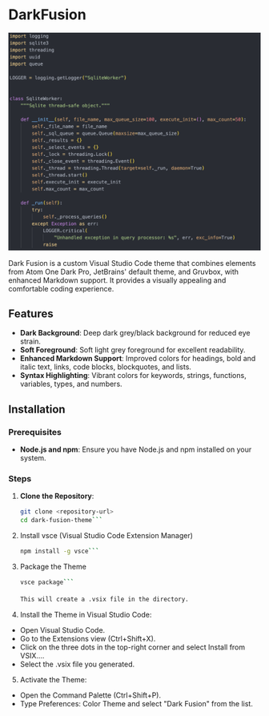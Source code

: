 # DarkFusion

![screenshot example](./DarkFusion.png)

Dark Fusion is a custom Visual Studio Code theme that combines elements from Atom One Dark Pro, JetBrains' default theme, and Gruvbox, with enhanced Markdown support. It provides a visually appealing and comfortable coding experience.

## Features

- **Dark Background**: Deep dark grey/black background for reduced eye strain.
- **Soft Foreground**: Soft light grey foreground for excellent readability.
- **Enhanced Markdown Support**: Improved colors for headings, bold and italic text, links, code blocks, blockquotes, and lists.
- **Syntax Highlighting**: Vibrant colors for keywords, strings, functions, variables, types, and numbers.

## Installation

### Prerequisites

- **Node.js and npm**: Ensure you have Node.js and npm installed on your system.

### Steps

1. **Clone the Repository**:
   ```sh
   git clone <repository-url>
   cd dark-fusion-theme```

2. Install vsce (Visual Studio Code Extension Manager)
    ```sh
    npm install -g vsce```

3. Package the Theme
    ```sh
    vsce package```

    This will create a .vsix file in the directory.

4. Install the Theme in Visual Studio Code:

* Open Visual Studio Code.
* Go to the Extensions view (Ctrl+Shift+X).
* Click on the three dots in the top-right corner and select Install from VSIX....
* Select the .vsix file you generated.

5. Activate the Theme:

* Open the Command Palette (Ctrl+Shift+P).
* Type Preferences: Color Theme and select "Dark Fusion" from the list.

